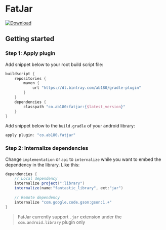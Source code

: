 # FatJar

[![Download](https://api.bintray.com/packages/ab180/gradle-plugin/fatjar/images/download.svg)](https://bintray.com/ab180/gradle-plugin/fatjar/_latestVersion)

## Getting started

### Step 1: Apply plugin

Add snippet below to your root build script file:

```gradle
buildscript {
    repositories {
        maven {
            url "https://dl.bintray.com/ab180/gradle-plugin"
        }
    }
    dependencies {
        classpath "co.ab180:fatjar:{$latest_version}"
    }
}
```

Add snippet below to the `build.gradle` of your android library:

```gradle
apply plugin: "co.ab180.fatjar"
```

### Step 2: Internalize dependencies

Change `implementation` or `api` to `internalize` while you want to embed the dependency in the library. Like this:

```gradle
dependencies {
    // Local dependency
    internalize project(":library")
    internalize(name:"fantastic_library", ext:"jar")
    
    // Remote dependency
    internalize "com.google.code.gson:gson:1.+"
}
```

> FatJar currently support `.jar` extension under the `com.android.library` plugin only
